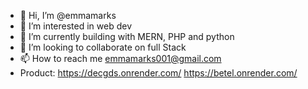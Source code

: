 - 👋 Hi, I’m @emmamarks
- 👀 I’m interested in web dev
- 🌱 I’m currently building with MERN, PHP and python
- 💞️ I’m looking to collaborate on full Stack
- 📫 How to reach me emmamarks001@gmail.com
- Product: https://decgds.onrender.com/
           https://betel.onrender.com/

<!---
emmamarks/emmamarks is a ✨ special ✨ repository because its `README.md` (this file) appears on your GitHub profile.
You can click the Preview link to take a look at your changes.
--->
